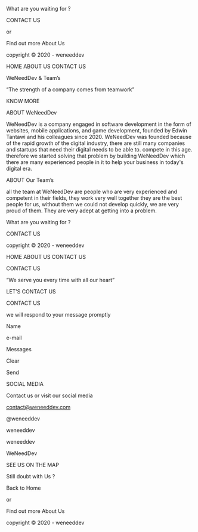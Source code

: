 <!-- HOME PAGE -->

What are you waiting for ?

CONTACT US

or

Find out more About Us

copyright © 2020 - weneeddev

<!-- ABOUT US PAGE -->

HOME
ABOUT US
CONTACT US

WeNeedDev & Team’s

“The strength of a company comes from teamwork”

KNOW MORE

ABOUT WeNeedDev

WeNeedDev is a company engaged in software development in the form of websites,
mobile applications, and game development, founded by Edwin Tantawi and his
colleagues since 2020. WeNeedDev was founded because of the rapid growth of the
digital industry, there are still many companies and startups that need their digital
needs to be able to. compete in this age. therefore we started solving that problem
by building WeNeedDev which there are many experienced people in it to help
your business in today's digital era.

ABOUT Our Team’s

all the team at WeNeedDev are people who are very experienced and competent
in their fields, they work very well together they are the best people for us, without
them we could not develop quickly, we are very proud of them. They are very adept
at getting into a problem.

What are you waiting for ?

CONTACT US

copyright © 2020 - weneeddev

<!-- CONTACT US PAGE -->

HOME
ABOUT US
CONTACT US

CONTACT US

“We serve you every time with all our heart”

LET’S CONTACT US

CONTACT US

we will respond to your message promptly

Name

e-mail

Messages

Clear

Send

SOCIAL MEDIA

Contact us or visit our social media

contact@weneeddev.com

@weneeddev

weneeddev

weneeddev

WeNeedDev

SEE US ON THE MAP

Still doubt with Us ?

Back to Home

or

Find out more About Us

copyright © 2020 - weneeddev
